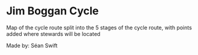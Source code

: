 # Jim Boggan Cycle
Map of the cycle route split into the 5 stages of the cycle route, with points added where stewards will be located

Made by: Séan Swift
